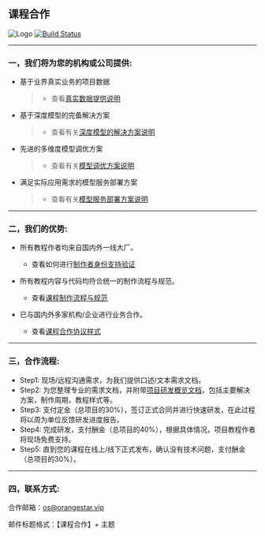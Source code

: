 ## 课程合作

![Logo](http://www.tisv.cn/img/logo.png)
[![Build Status](http://www.tisv.cn/img/badge.svg)](http://www.tisv.cn/) 

---



### 一，我们将为您的机构或公司提供:

* 基于业界真实业务的项目数据
  > * 查看[真实数据提供说明](http://www.tisv.cn/%E7%9B%B8%E5%85%B3%E8%AF%B4%E6%98%8E/#_1)
* 基于深度模型的完备解决方案
  > * 查看有关[深度模型的解决方案说明](http://www.tisv.cn/%E7%9B%B8%E5%85%B3%E8%AF%B4%E6%98%8E/#_2)
* 先进的多维度模型调优方案
  > * 查看有关[模型调优方案说明](http://www.tisv.cn/%E7%9B%B8%E5%85%B3%E8%AF%B4%E6%98%8E/#_3)
* 满足实际应用需求的模型服务部署方案
  > * 查看有关[模型服务部署方案说明](http://www.tisv.cn/%E7%9B%B8%E5%85%B3%E8%AF%B4%E6%98%8E/#_4)

---

### 二，我们的优势:

* 所有教程作者均来自国内外一线大厂。
   * 查看如何进行[制作者身份支持验证](http://www.tisv.cn/%E7%9B%B8%E5%85%B3%E8%AF%B4%E6%98%8E/#_5)

* 所有教程内容与代码均符合统一的制作流程与规范。
   * 查看[课程制作流程与规范](http://www.tisv.cn/%E8%AF%BE%E7%A8%8B%E5%88%B6%E4%BD%9C%E6%B5%81%E7%A8%8B%E4%B8%8E%E8%A7%84%E8%8C%83/)

* 已与国内外多家机构/企业进行业务合作。
   * 查看[课程合作协议样式](http://www.tisv.cn/%E8%AF%BE%E7%A8%8B%E5%90%88%E4%BD%9C%E5%8D%8F%E8%AE%AE%20.docx)

---

### 三，合作流程:

* Step1: 现场/远程沟通需求，为我们提供口述/文本需求文档。
* Step2: 为您整理专业的需求文档，并附带[项目研发概览文档](http://www.tisv.cn/%E9%A1%B9%E7%9B%AE%E7%A0%94%E5%8F%91%E6%A6%82%E8%A7%88%E6%96%87%E6%A1%A3/)，包括主要解决方案，制作周期，教程样式等。
* Step3: 支付定金（总项目的30%），签订正式合同并进行快速研发，在此过程将以周为单位反馈研发进度报告。
* Step4: 完成研发，支付酬金（总项目的40%），根据具体情况，项目教程作者将现场免费支持。
* Step5: 直到您的课程在线上/线下正式发布，确认没有技术问题，支付酬金（总项目的30%）。



---

### 四，联系方式:

合作邮箱：os@orangestar.vip

邮件标题格式：【课程合作】+ 主题
